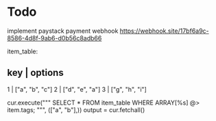 # Todo

implement paystack payment webhook
https://webhook.site/17bf6a9c-8586-4d8f-9ab6-d0b56c8adb66



item_table:

key | options
---------------
1   | ["a", "b", "c"]
2   | ["d", "e", "a"]
3   | ["g", "h", "i"]



cur.execute("""
    SELECT *
    FROM item_table
    WHERE ARRAY[%s] @> item.tags;
""", (["a", "b"],))
output = cur.fetchall()


